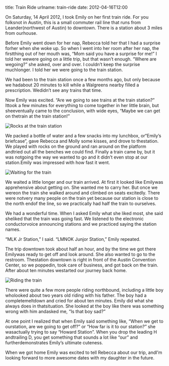 title: Train Ride
urlname: train-ride
date: 2012-04-16T12:00

On Saturday, 14 April 2012, I took Emily on her first train ride. For you folksnot in Austin, this is a small commuter rail line that runs from Leander(northwest of Austin) to downtown. There is a station about 3 miles from ourhouse.

Before Emily went down for her nap, Rebecca told her that I had a surprise forher when she woke up. So when I went into her room after her nap, the firstthing out of her mouth was, &ldquo;Mom said you have a surprise for me!&rdquo; I told her wewere going on a little trip, but that wasn&#x02bc;t enough. &ldquo;Where are wegoing?&rdquo; she asked, over and over. I couldn&#x02bc;t keep the surprise muchlonger. I told her we were going to the train station.

We had been to the train station once a few months ago, but only because we hadabout 20 minutes to kill while a Walgreens nearby filled a prescription. Wedidn&#x02bc;t see any trains that time.

Now Emily was excited. &ldquo;Are we going to see trains at the train station?&rdquo; Ittook a few minutes for everything to come together in her little brain, but sheeventually came to the conclusion, with wide eyes, &ldquo;Maybe we can get on thetrain at the train station!&rdquo;

![Rocks at the train station](https://dl.dropboxusercontent.com/s/6p1fewf18wmcnv3/20120414-train-1.jpg)

We packed a bottle of water and a few snacks into my lunchbox, or&ldquo;Emily&#x02bc;s briefcase&rdquo;, gave Rebecca and Molly some kisses, and drove to thestation. We played with rocks on the ground and ran around on the platform andtried out all the benches we could find. Finally a train came by, but it was notgoing the way we wanted to go and it didn&#x02bc;t even stop at our station.Emily was impressed with how fast it went.

![Waiting for the train](https://dl.dropboxusercontent.com/s/qa7wi7dvw0bg4ne/20120414-train-2.jpg)

We waited a little longer and our train arrived. At first it looked like Emilywas apprehensive about getting on. She wanted me to carry her. But once we wereon the train she walked around and climbed on seats excitedly. There were notvery many people on the train yet because our station is close to the north endof the line, so we practically had half the train to ourselves.

We had a wonderful time. When I asked Emily what she liked most, she said sheliked that the train was going fast. We listened to the electronic conductorvoice announcing stations and we practiced saying the station names.

&ldquo;MLK Jr Station,&rdquo; I said. &ldquo;LMNOK Junjor Station,&rdquo; Emily repeated.

The trip downtown took about half an hour, and by the time we got there Emilywas ready to get off and look around. She also wanted to go to the restroom. Thestation downtown is right in front of the Austin Convention Center, so we poppedin, took care of business, and got back on the train. After about ten minutes westarted our journey back home.

![Riding the train](https://dl.dropboxusercontent.com/s/o8zimfxnaivqmu3/20120414-train-3.jpg)

There were quite a few more people riding northbound, including a little boy wholooked about two years old riding with his father. The boy had a completemeltdown and cried for about ten minutes. Emily did what she always does in thatsituation. She looked at the boy like there was something wrong with him andasked me, &ldquo;Is that boy sad?&rdquo;

At one point I realized that when Emily said something like, &ldquo;When we get to ourstation, are we going to get off?&rdquo; or &ldquo;How far is it to our station?&rdquo; she wasactually trying to say &ldquo;Howard Station&rdquo;. When you drop the leading H andtrailing D, you get something that sounds a lot like &ldquo;our&rdquo; and furtherdemonstrates Emily&#x02bc;s ultimate cuteness.

When we got home Emily was excited to tell Rebecca about our trip, andI&#x02bc;m looking forward to more awesome dates with my daughter in the future.